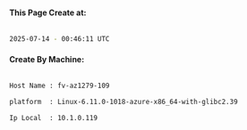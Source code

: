 
   
#### This Page Create at:

```bash

2025-07-14 - 00:46:11 UTC

```

#### Create By Machine:

```bash

Host Name : fv-az1279-109

platform  : Linux-6.11.0-1018-azure-x86_64-with-glibc2.39

Ip Local  : 10.1.0.119

```

